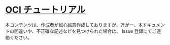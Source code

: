# [OCI チュートリアル](https://oracle-japan.github.io/ocitutorials/)

本コンテンツは、作成者が誠心誠意作成しておりますが、万が一、本ドキュメントの間違いや、不正確な記述などを見つけられた場合は、 Issue 登録にてご連絡ください。
